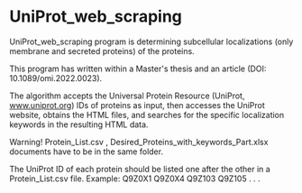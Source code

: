 # UniProt_web_scraping

UniProt_web_scraping program is determining subcellular localizations (only membrane and secreted proteins) of the proteins.

This program has written within a Master's thesis and an article (DOI: 10.1089/omi.2022.0023). 

The algorithm accepts the Universal Protein Resource (UniProt, www.uniprot.org) IDs of proteins as input, then accesses the UniProt website, obtains the HTML files, and searches for the specific localization keywords in the resulting HTML data. 

Warning! Protein_List.csv , Desired_Proteins_with_keywords_Part.xlsx documents have to be in the same folder. 

The UniProt ID of each protein should be listed one after the other in a Protein_List.csv file. Example:
Q9Z0X1
Q9Z0X4
Q9Z103
Q9Z105
.
.
.
